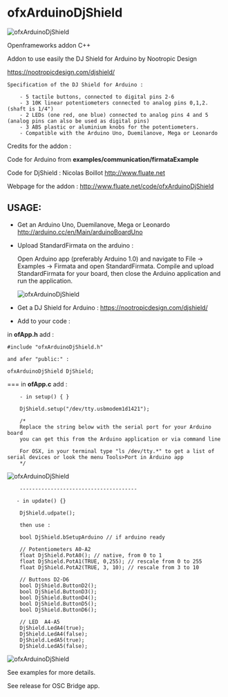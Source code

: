 # ofxArduinoDjShield

![ofxArduinoDjShield](https://raw.github.com/fluaten/ofxArduinoDjShield/master/ofxaddons_thumbnail.png)

Openframeworks addon C++

Addon to use easily the DJ Shield for Arduino by Nootropic Design

<https://nootropicdesign.com/djshield/>


   	Specification of the DJ Shield for Arduino :

   		- 5 tactile buttons, connected to digital pins 2-6
   		- 3 10K linear potentiometers connected to analog pins 0,1,2. (shaft is 1/4")
   		- 2 LEDs (one red, one blue) connected to analog pins 4 and 5 (analog pins can also be used as digital pins)
   		- 3 ABS plastic or aluminium knobs for the potentiometers.
   		- Compatible with the Arduino Uno, Duemilanove, Mega or Leonardo
   




Credits for the addon : 

Code for Arduino from **examples/communication/firmataExample**

Code for DjShield : Nicolas Boillot <http://www.fluate.net>

Webpage for the addon : <http://www.fluate.net/code/ofxArduinoDjShield>


  
    
    
## USAGE:


- Get an Arduino Uno, Duemilanove, Mega or Leonardo <http://arduino.cc/en/Main/arduinoBoardUno>

- Upload StandardFirmata on the arduino :

    
	Open Arduino app (preferably Arduino 1.0) and
	navigate to File -> Examples -> Firmata and open StandardFirmata.
	Compile and upload StandardFirmata for your board, then close
	the Arduino application and run the application.
	
	![ofxArduinoDjShield](http://www.fluate.net/media/blog/ofxArduinoDjShield_firmata_exemple.png)


- Get a DJ Shield for Arduino : <https://nootropicdesign.com/djshield/>


- Add to your code :

    

in __ofApp.h__ add :

	#include "ofxArduinoDjShield.h" 
	
	and afer "public:" :
	
	ofxArduinoDjShield DjShield;
	
	
===
in __ofApp.c__ add :
		
		- in setup() { }

		DjShield.setup("/dev/tty.usbmodem1d1421");
		
		/*
		Replace the string below with the serial port for your Arduino board
        you can get this from the Arduino application or via command line
        
        For OSX, in your terminal type "ls /dev/tty.*" to get a list of serial devices or look the menu Tools>Port in Arduino app
        */
        
 ![ofxArduinoDjShield](http://www.fluate.net/media/blog/ofxArduinoDjShield_port_exemple.png)
        
        --------------------------------------
        
       - in update() {}
        
        DjShield.udpate();
        
        then use :

		bool DjShield.bSetupArduino // if arduino ready
	
		// Potentiometers A0-A2
		float DjShield.PotA0(); // native, from 0 to 1
		float DjShield.PotA1(TRUE, 0,255); // rescale from 0 to 255
		float DjShield.PotA2(TRUE, 3, 10); // rescale from 3 to 10

		// Buttons D2-D6
		bool DjShield.ButtonD2();
		bool DjShield.ButtonD3();
		bool DjShield.ButtonD4();
		bool DjShield.ButtonD5();
		bool DjShield.ButtonD6();

		// LED	A4-A5
		DjShield.LedA4(true);
        DjShield.LedA4(false);
        DjShield.LedA5(true);
		DjShield.LedA5(false);


	


![ofxArduinoDjShield](http://www.fluate.net/media/blog/ofxArduinoDjShield_screen_exemple.png)
	
See examples for more details.

See release for OSC Bridge app.

	



